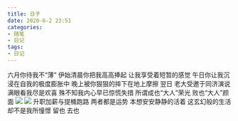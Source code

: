```yaml
---
title: 日子
date: 2020-6-2 23:51
categories:
- 随笔
- 日记
tags:
- 日记
---
```


六月你待我不“薄” 伊始清晨你把我高高捧起 让我享受着短暂的感觉 午日你让我沉浸在自我的极度膨胀中 晚上被你狠狠的摔下在地上摩擦
翌日 老大受邀于同济演说 满眼看我尽是欢喜  殊不知我内心早已惊慌失措  所谓成也“大人”荣光 败也“大人”颜面 
![](http://feizhufanfan.top:18088/minio/images/blog/20220324234653.png)
![](http://feizhufanfan.top:18088/minio/images/blog/20220324234807.png)
升职加薪与提桶跑路 两者都是运势
本想安安静静的活着 这玄幻般的生活却不是我所憧憬 
留也 去也